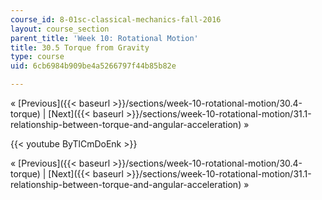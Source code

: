 ```yaml
---
course_id: 8-01sc-classical-mechanics-fall-2016
layout: course_section
parent_title: 'Week 10: Rotational Motion'
title: 30.5 Torque from Gravity
type: course
uid: 6cb6984b909be4a5266797f44b85b82e

---
```


« [Previous]({{< baseurl >}}/sections/week-10-rotational-motion/30.4-torque) | [Next]({{< baseurl >}}/sections/week-10-rotational-motion/31.1-relationship-between-torque-and-angular-acceleration) »

{{< youtube ByTlCmDoEnk >}}

« [Previous]({{< baseurl >}}/sections/week-10-rotational-motion/30.4-torque) | [Next]({{< baseurl >}}/sections/week-10-rotational-motion/31.1-relationship-between-torque-and-angular-acceleration) »